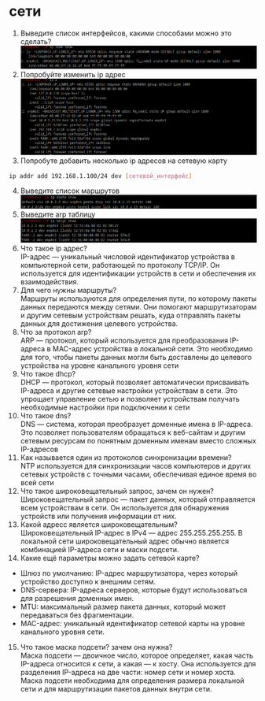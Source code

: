 
# сети

1. Выведите список интерфейсов, какими способами можно это сделать?<br />
![alt text](https://github.com/kryffaer/Tasks_241/blob/my_reply/Network/screenshots/1.png?raw=true)<br />
2. Попробуйте изменить ip адрес
![alt text](https://github.com/kryffaer/Tasks_241/blob/my_reply/Network/screenshots/4.png?raw=true)<br />
3. Попробуте добавить несколько ip адресов на сетевую карту<br />
```sh
ip addr add 192.168.1.100/24 dev [сетевой_интерфейс]
```
4. Выведите список маршрутов<br />
![alt text](https://github.com/kryffaer/Tasks_241/blob/my_reply/Network/screenshots/2.png?raw=true)<br />
5. Выведите arp таблицу<br />
![alt text](https://github.com/kryffaer/Tasks_241/blob/my_reply/Network/screenshots/3.png?raw=true)<br />
6. Что такое ip адрес?<br />
IP-адрес — уникальный числовой идентификатор устройства в компьютерной сети, работающей по протоколу TCP/IP. Он используется для идентификации устройств в сети и обеспечения их взаимодействия.<br />
7. Для чего нужны маршруты?<br />
Маршруты используются для определения пути, по которому пакеты данных передаются между сетями. Они помогают маршрутизаторам и другим сетевым устройствам решать, куда отправлять пакеты данных для достижения целевого устройства.<br />
8. Что за протокол arp?<br />
ARP — протокол, который используется для преобразования IP-адреса в MAC-адрес устройства в локальной сети. Это необходимо для того, чтобы пакеты данных могли быть доставлены до целевого устройства на уровне канального уровня сети<br />
9. Что такое dhcp?<br />
DHCP — протокол, который позволяет автоматически присваивать IP-адреса и другие сетевые настройки устройствам в сети. Это упрощает управление сетью и позволяет устройствам получать необходимые настройки при подключении к сети<br />
10. Что такое dns?<br />
DNS — система, которая преобразует доменные имена в IP-адреса. Это позволяет пользователям обращаться к веб-сайтам и другим сетевым ресурсам по понятным доменным именам вместо сложных IP-адресов<br />
11. Как называется один из протоколов синхронизации времени?<br />
NTP используется для синхронизации часов компьютеров и других сетевых устройств с точными часами, обеспечивая единое время во всей сети<br />
12. Что такое широковещательный запрос, зачем он нужен?<br />
Широковещательный запрос — пакет данных, который отправляется всем устройствам в сети. Он используется для обнаружения устройств или получения информации от них.<br />
13. Какой адресс является широковещательным?<br />
Широковещательный IP-адрес в IPv4 — адрес 255.255.255.255. В локальной сети широковещательный адрес обычно является комбинацией IP-адреса сети и маски подсети.<br />
14. Какие ещё параметры можно задать сетевой карте?<br />
* Шлюз по умолчанию: IP-адрес маршрутизатора, через который устройство доступно к внешним сетям.
* DNS-сервера: IP-адреса серверов, которые будут использоваться для разрешения доменных имен.
* MTU: максимальный размер пакета данных, который может передаваться без фрагментации.
* MAC-адрес: уникальный идентификатор сетевой карты на уровне канального уровня сети.<br />
15. Что такое маска подсети? зачем она нужна?<br />
Маска подсети — двоичное число, которое определяет, какая часть IP-адреса относится к сети, а какая — к хосту. Она используется для разделения IP-адреса на две части: номер сети и номер хоста.<br />
Маска подсети необходима для определения размера локальной сети и для маршрутизации пакетов данных внутри сети.<br />
